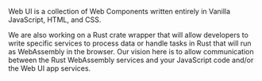 <webui-data data-page-title="About {APP_NAME}" data-page-subtitle=""></webui-data>

Web UI is a collection of Web Components written entirely in Vanilla JavaScript, HTML, and CSS.

We are also working on a Rust crate wrapper that will allow developers to write specific services to process data or handle tasks in Rust that will run as WebAssembly in the browser. Our vision here is to allow communication between the Rust WebAssembly services and your JavaScript code and/or the Web UI app services.

<webui-content cache src="https://cdn.myfi.ws/d/en-US/about-stoic-dreams.md"></webui-content>
